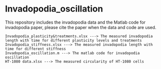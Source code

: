 # Invadopodia_oscillation
This repository includes the invadopodia data and the Matlab code for invadopodia paper, please cite the paper when the data and code are used.

    Invadopodia_plasticity&treatments.xlsx ---> The measured invadopodia length with time for different plasticity levels and treatments
    Invadopodia_stiffness.xlsx ---> The measured invadopodia length with time for different stiffness
    Invadopodia_oscillation.m ---> The matlab code for invadopodia oscillation
    HT-1080 data.xlsx ---> The measured circularity of HT-1080 cells
